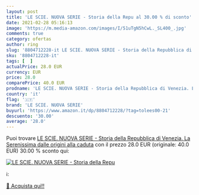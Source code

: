 ```yaml
---
layout: post
title: 'LE SCIE. NUOVA SERIE - Storia della Repu al 30.00 % di sconto'
date: 2021-02-28 05:16:13
image: 'https://m.media-amazon.com/images/I/51uTgN5hCwL._SL400_.jpg'
comments: true
category: ofertas
author: ring
slug: '8804712228-it LE SCIE. NUOVA SERIE - Storia della Repubblica di Venezia....'
sku: '8804712228-it'
tags: [  ]
actualPrice: 28.0 EUR
currency: EUR
price: 28.0
comparePrice: 40.0 EUR
prodname: 'LE SCIE. NUOVA SERIE - Storia della Repubblica di Venezia. La Serenissima dalle origini alla caduta'
country: 'it'
flag: '🇮🇹'
brand: 'LE SCIE. NUOVA SERIE'
buyurl: 'https://www.amazon.it/dp/8804712228/?tag=tolees00-21'
descuento: '30.00'
average: '28.0'
---
```


Puoi trovare [LE SCIE. NUOVA SERIE - Storia della Repubblica di Venezia. La Serenissima dalle origini alla caduta](https://www.amazon.it/dp/8804712228/?tag=tolees00-21) con il prezzo 28.0 EUR (originale: 40.0 EUR) 30.00 % sconto qui:

[![LE SCIE. NUOVA SERIE - Storia della Repu](https://m.media-amazon.com/images/I/51uTgN5hCwL._SL400_.jpg)](https://www.amazon.it/dp/8804712228/?tag=tolees00-21)

ℹ️:


[🛒 Acquista qui!!](https://www.amazon.it/dp/8804712228/?tag=tolees00-21)
